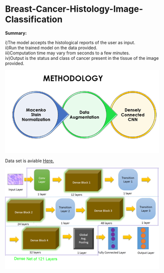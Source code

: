 # Breast-Cancer-Histology-Image-Classification
**Summary:**

i)The model accepts the histological reports of the user as input.                                                                        
ii)Run the trained model on the data provided.                                                                                             
iii)Computation time may vary from seconds to a few minutes.                                                                              
iv)Output is the status and class of cancer present in the tissue of the image provided.                                                   

![Methodology](/Image/Methods.PNG)


Data set is aviable [Here.](https://rdm.inesctec.pt/dataset/nis-2017-003)

![DenseNet](/Image/DenseNet.PNG)
